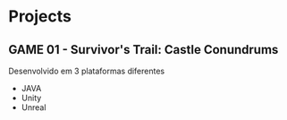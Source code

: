 # Projects



## GAME 01 - Survivor's Trail: Castle Conundrums
Desenvolvido em 3 plataformas diferentes
- JAVA 
- Unity
- Unreal
